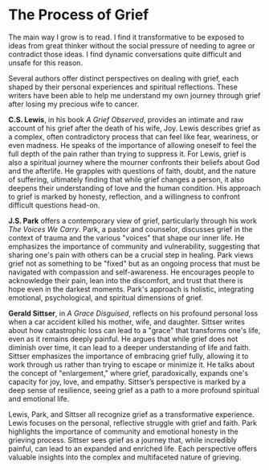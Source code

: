 # The Process of Grief

The main way I grow is to read.  I find it transformative to be exposed to ideas from great thinker without the social
pressure of needing to agree or contradict those ideas. I find dynamic conversations quite difficult and unsafe for this
reason.

Several authors offer distinct perspectives on dealing with grief, each shaped by their personal experiences and
spiritual reflections.  These writers have been able to help me understand my own journey through grief after losing my
precious wife to cancer.

**C.S. Lewis**, in his book *A Grief Observed*, provides an intimate and raw account of his grief after the death of his
wife, Joy. Lewis describes grief as a complex, often contradictory process that can feel like fear, weariness, or even
madness. He speaks of the importance of allowing oneself to feel the full depth of the pain rather than trying to
suppress it. For Lewis, grief is also a spiritual journey where the mourner confronts their beliefs about God and the
afterlife. He grapples with questions of faith, doubt, and the nature of suffering, ultimately finding that while grief
changes a person, it also deepens their understanding of love and the human condition. His approach to grief is marked
by honesty, reflection, and a willingness to confront difficult questions head-on.

**J.S. Park** offers a contemporary view of grief, particularly through his work *The Voices We Carry*. Park, a pastor
and counselor, discusses grief in the context of trauma and the various "voices" that shape our inner life. He
emphasizes the importance of community and vulnerability, suggesting that sharing one's pain with others can be a
crucial step in healing. Park views grief not as something to be "fixed" but as an ongoing process that must be
navigated with compassion and self-awareness. He encourages people to acknowledge their pain, lean into the discomfort,
and trust that there is hope even in the darkest moments. Park's approach is holistic, integrating emotional,
psychological, and spiritual dimensions of grief.

**Gerald Sittser**, in *A Grace Disguised*, reflects on his profound personal loss when a car accident killed his
mother, wife, and daughter. Sittser writes about how catastrophic loss can lead to a "grace" that transforms one's life,
even as it remains deeply painful. He argues that while grief does not diminish over time, it can lead to a deeper
understanding of life and faith. Sittser emphasizes the importance of embracing grief fully, allowing it to work through
us rather than trying to escape or minimize it. He talks about the concept of "enlargement," where grief, paradoxically,
expands one's capacity for joy, love, and empathy. Sittser’s perspective is marked by a deep sense of resilience, seeing
grief as a path to a more profound spiritual and emotional life.

Lewis, Park, and Sittser all recognize grief as a transformative experience. Lewis focuses on the personal, reflective
struggle with grief and faith. Park highlights the importance of community and emotional honesty in the grieving
process. Sittser sees grief as a journey that, while incredibly painful, can lead to an expanded and enriched life. Each
perspective offers valuable insights into the complex and multifaceted nature of grieving.

